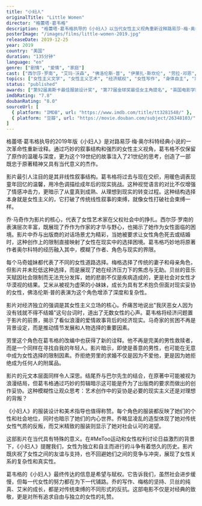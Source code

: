 ```yaml
---
title: "小妇人"
originalTitle: "Little Women"
director: "格蕾塔·葛韦格"
description: "格蕾塔·葛韦格执导的《小妇人》以当代女性主义视角重新诠释路易莎·梅·奥尔科特的经典小说，探讨了19世纪女性在艺术创作、经济独立与社会期望之间的挣扎，为经典故事注入了新的生命力。"
posterImage: "/images/films/little-women-2019.jpg"
releaseDate: 2019-12-25
year: 2019
country: "美国"
duration: "135分钟"
language: "en"
genre: ["剧情", "爱情", "家庭"]
cast: ["西尔莎·罗南", "艾玛·沃森", "佛洛伦斯·普", "伊莱扎·斯坎伦", "劳拉·邓恩", "梅丽尔·斯特里普"]
topics: ["女性主义文学", "女性主义艺术", "经济赋权", "女性写作", "身体自主", "家庭解放"]
status: "published"
awards: ["第92届奥斯卡最佳服装设计奖", "第77届金球奖最佳女主角提名", "英国电影学院奖最佳女配角"]
imdbRating: "7.8"
doubanRating: "8.0"
sourceUrl: [
  { platform: "IMDB", url: "https://www.imdb.com/title/tt3281548/" },
  { platform: "豆瓣", url: "https://movie.douban.com/subject/26348103/" }
]
---
```


格蕾塔·葛韦格执导的2019年版《小妇人》是对路易莎·梅·奥尔科特经典小说的一次革命性重新诠释。通过巧妙的叙事结构和强烈的女性主义视角，葛韦格不仅保留了原作的温暖与深度，更为这个19世纪的故事注入了21世纪的思考，创造了一部既忠于原著精神又具有当代意义的杰作。

影片最引人注目的是其非线性叙事结构。葛韦格将过去与现在交织，用暖色调表现童年回忆的温馨，用冷色调描绘成年后的现实挑战。这种视觉语言的对比不仅增强了情感冲击力，更暗示了从童真到成熟、从理想到现实的转变过程。这种结构选择本身就是女性主义的，它打破了传统线性叙事的束缚，就像女性打破社会束缚一样。

乔·马奇作为影片的核心，代表了女性艺术家在父权社会中的挣扎。西尔莎·罗南的表演层次丰富，既展现了乔作为作家的才华与野心，也揭示了她作为女性面临的困境。影片中乔与出版商的对话场景尤为精彩，当她被要求让女性角色死去或结婚时，这种创作上的限制直接映射了女性在现实中的选择困境。葛韦格巧妙地将原著作者奥尔科特的经历融入其中，模糊了作者、角色与现实的界限。

每个马奇姐妹都代表了不同的女性道路选择。梅格选择了传统的妻子和母亲角色，但影片并未贬低这种选择，而是展现了她在经济压力下的焦虑与无助。贝丝的音乐天赋因社会限制而无法充分发挥，她的悲剧不仅是疾病造成的，更是社会对女性才华漠视的结果。艾米从被视为虚荣的小妹妹，成长为具有艺术抱负但面对现实妥协的女性，佛洛伦斯·普的表演为这个角色增添了深度和复杂性。

影片对经济独立的强调是其女性主义立场的核心。乔痛苦地说出"我厌恶女人因为没有钱就不得不结婚"这句台词时，道出了无数女性的心声。葛韦格将经济问题置于影片的前景，揭示了看似浪漫的爱情故事背后的经济现实。马奇家的贫困不再是背景设定，而是推动情节发展和人物选择的重要因素。

劳里这个角色在葛韦格的改编中也获得了新的诠释。他不再是完美的男性救赎者，而是一个同样在寻找自我的年轻人。影片暗示，即使是善意的男性，也可能在无意中成为女性选择的限制因素。乔拒绝劳里的求婚不仅是因为不爱他，更是因为她拒绝成为任何人的附属品。

影片的元文本层面同样令人深思。结尾乔与巴尔先生的结合，在原著中可能被视为浪漫结局，但葛韦格通过巧妙的剪辑暗示这可能是乔为了出版商的要求而做出的创作妥协。这种模糊性让观众思考：艺术创作中的妥协是必要的现实主义还是对理想的背叛？

《小妇人》的服装设计和美术指导也值得称赞。每个角色的服装都反映了她们的个性和社会地位，同时也暗示了她们的内心世界。乔略显凌乱的造型体现了她对传统女性气质的反叛，而艾米精致的服装则显示了她对社会认可的渴望。

这部影片在当代具有特殊的意义。在#MeToo运动和女性权利讨论日益激烈的背景下，《小妇人》提醒我们，女性为独立和自主而进行的斗争有着悠久的历史。影片既庆祝了女性之间的友谊与支持，也不回避她们之间的竞争与冲突，展现了女性关系的复杂性和真实性。

葛韦格的《小妇人》最终传达的信息是希望与赋权。它告诉我们，虽然社会进步缓慢，但每一代女性的努力都在为下一代铺路。乔的写作、梅格的坚持、贝丝的纯真、艾米的成长，都是对传统束缚的不同形式的反抗。这部电影不仅是对经典的致敬，更是对所有追求自由与独立的女性的礼赞。